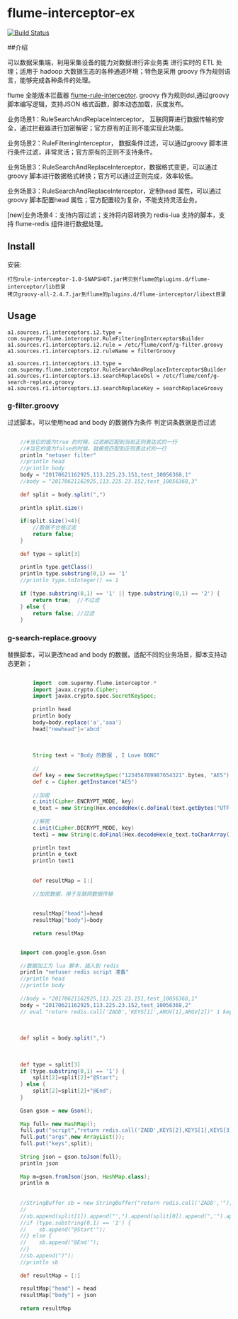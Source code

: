 # flume-interceptor-ex

[![Build Status](https://travis-ci.org/supermy/rule-interceptor.svg?branch=master)](https://github.com/supermy/rule-interceptor)

##介绍

可以数据采集端，利用采集设备的能力对数据进行非业务类 进行实时的 ETL 处理；适用于 hadoop 大数据生态的各种通道环境；特色是采用 groovy 作为规则语言，能够完成各种条件的处理。

flume 全能版本拦截器 [flume-rule-interceptor](https://github.com/supermy/rule-interceptor). groovy 作为规则dsl,通过groovy 脚本编写逻辑，支持JSON 格式函数，脚本动态加载，灰度发布。

业务场景1：RuleSearchAndReplaceInterceptor， 互联网算进行数据传输的安全，通过拦截器进行加密解密；官方原有的正则不能实现此功能。

业务场景2：RuleFilteringInterceptor， 数据条件过滤，可以通过groovy 脚本进行条件过滤，非常灵活；官方原有的正则不支持条件。

业务场景3：RuleSearchAndReplaceInterceptor，数据格式变更，可以通过groovy 脚本进行数据格式转换；官方可以通过正则完成，效率较低。

业务场景3：RuleSearchAndReplaceInterceptor，定制head 属性，可以通过groovy 脚本配置head 属性；官方配置较为复杂，不能支持灵活业务。

[new]业务场景4：支持内容过滤；支持将内容转换为 redis-lua 支持的脚本，支持 flume-redis 组件进行数据处理。

## Install

安装:

    打包rule-interceptor-1.0-SNAPSHOT.jar拷贝到flume的plugins.d/flume-interceptor/lib目录
    拷贝groovy-all-2.4.7.jar到flume的plugins.d/flume-interceptor/libext目录

## Usage

    
    a1.sources.r1.interceptors.i2.type = com.supermy.flume.interceptor.RuleFilteringInterceptor$Builder
    a1.sources.r1.interceptors.i2.rule = /etc/flume/conf/g-filter.groovy
    a1.sources.r1.interceptors.i2.ruleName = filterGroovy
    
    a1.sources.r1.interceptors.i3.type = com.supermy.flume.interceptor.RuleSearchAndReplaceInterceptor$Builder
    a1.sources.r1.interceptors.i3.searchReplaceDsl = /etc/flume/conf/g-search-replace.groovy
    a1.sources.r1.interceptors.i3.searchReplaceKey = searchReplaceGroovy
    
        

### g-filter.groovy

过滤脚本，可以使用head and body 的数据作为条件 判定词条数据是否过滤

```  groovy

    //#当它的值为true 的时候，过滤掉匹配到当前正则表达式的一行
    //#当它的值为false的时候，就接受匹配到正则表达式的一行
    println "netuser filter"
    //println head
    //println body
    body = "20170621162925,113.225.23.151,test_10056368,1"
    //body = "20170621162925,113.225.23.152,test_10056368,3"
    
    def split = body.split(",")
    
    println split.size()
    
    if(split.size()<4){
        //数据不合格过滤
        return false;
    }
    
    def type = split[3]
    
    println type.getClass()
    println type.substring(0,1) == '1'
    //println type.toInteger() == 1
    
    if (type.substring(0,1) == '1' || type.substring(0,1) == '2') {
        return true;  //不过滤
    } else {
        return false; //过滤
    }

```



### g-search-replace.groovy

替换脚本，可以更改head and body 的数据，适配不同的业务场景，脚本支持动态更新；

``` groovy 加密场景

        import  com.supermy.flume.interceptor.*
        import javax.crypto.Cipher;
        import javax.crypto.spec.SecretKeySpec;
        
        println head
        println body
        body=body.replace('a','aaa')
        head["newhead"]='abcd'
        
        
        
        String text = "Body 的数据 , I Love BONC"
        
        //
        def key = new SecretKeySpec("123456789987654321".bytes, "AES")
        def c = Cipher.getInstance("AES")
        
        //加密
        c.init(Cipher.ENCRYPT_MODE, key)
        e_text = new String(Hex.encodeHex(c.doFinal(text.getBytes("UTF-8"))))
        
        //解密
        c.init(Cipher.DECRYPT_MODE, key)
        text1 = new String(c.doFinal(Hex.decodeHex(e_text.toCharArray())))
        
        println text
        println e_text
        println text1
        
        
        def resultMap = [:]
        
        //加密数据，用于互联网数据传输
        
        
        resultMap["head"]=head
        resultMap["body"]=body
        
        return resultMap

```

``` groovy redis-lua 场景

    import com.google.gson.Gson
    
    //数据加工为 lua 脚本，插入到 redis
    println "netuser redis script 准备"
    //println head
    //println body
    
    //body = "20170621162925,113.225.23.151,test_10056368,1"
    body = "20170621162925,113.225.23.152,test_10056368,2"
    // eval "return redis.call('ZADD','KEYS[1]',ARGV[1],ARGV[2])" 1 keyset   123  u123
    
    
    
    def split = body.split(",")
    
    
    
    def type = split[3]
    if (type.substring(0,1) == '1') {
        split[2]=split[2]+"@Start";
    } else {
        split[2]=split[2]+"@End";
    }
    
    Gson gson = new Gson();
    
    Map full= new HashMap();
    full.put("script","return redis.call('ZADD',KEYS[2],KEYS[1],KEYS[3])");
    full.put("args",new ArrayList());
    full.put("keys",split);
    
    String json = gson.toJson(full);
    println json
    
    Map m=gson.fromJson(json, HashMap.class);
    println m
    
    
    //StringBuffer sb = new StringBuffer("return redis.call('ZADD','");
    //
    //sb.append(split[1]).append("',").append(split[0]).append(",'").append(split[2]);
    //if (type.substring(0,1) == '1') {
    //    sb.append("@Start'");
    //} else {
    //    sb.append("@End'");
    //}
    //sb.append(")");
    //println sb
    
    def resultMap = [:]
    
    resultMap["head"] = head
    resultMap["body"] = json
    
    return resultMap

```